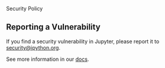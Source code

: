  Security Policy

## Reporting a Vulnerability

If you find a security vulnerability in Jupyter, please report it to security@ipython.org.

See more information in our [docs](https://jupyter-server.readthedocs.io/en/stable/operators/security.html).
